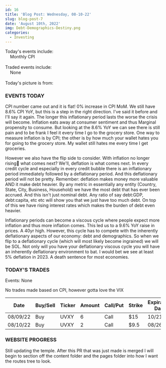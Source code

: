 ```yaml
---
id: 16
title: 'Blog Post: Wednesday, 08-10-22'
slug: blog-post-7
date: 'August 10th, 2022'
img: Debt-Demographics-Destiny.png
categories:
  - Investing
---
```


Today's events include:<br>
&nbsp;&nbsp;&nbsp;&nbsp;Monthly CPI
<br><br>
Traded events include:<br>
&nbsp;&nbsp;&nbsp;&nbsp;None
<br><br>
Today's picture is from:

<!--more-->

### EVENTS TODAY

CPI number came out and it is flat! 0% increase in CPI MoM. We still have 8.6% CPI YoY, but this is a step in the right direction. I've said it before and I'll say it again. The longer this inflationary period lasts the worse the crisis will become. Inflation eats away at consumer sentiment and thus Marginal propensity to consume. But looking at the 8.6% YoY we can see there is still pain and to be frank I feel it every time I go to the grocery store. One way to measure inflation is by CPI; the other is by how much your wallet hates you for going to the grocery store. My wallet still hates me every time I get groceries.

However we also have the flip side to consider. With inflation no longer rising🤞 what comes next? We'll, deflation is what comes next. In every credit cycle and especially in every credit bubble there is an inflationary period immediately followed by a deflationary period. And this deflationary period will not be pretty. Remember: deflation makes money more valuable AND it make debt heavier. By any metric in essentially any entity (Country, State, City, Business, Household) we have the most debt that has ever been accrued. And this isn't just nominal debt. Any ratio of say debt:GDP, debt:capita, etc etc will show you that we just have too much debt. On top of this we have rising interest rates which makes the burden of debt even heavier.

Inflationary periods can become a viscous cycle where people expect more inflation and thus more inflation comes. This led us to a 9.6% YoY raise in prices. A 40yr high. However, this cycle has to compete with the inherently deflationary aspects of our economy: debt and demographics. So when we flip to a deflationary cycle (which will most likely become ingrained) we will be SOL. Not only will you have your deflationary viscous cycle you will have an inherently deflationary environment to bat. I would bet we see at least 5% deflation in 2023. A death sentence for most economies. 


### TODAY'S TRADES

Events: None

No trades made based on CPI, however gotta love the VIX


| Date     | Buy/Sell | Ticker | Amount | Call/Put | Strike | Expiration Date | Average Price | Total |
| -------- | -------- | ------ | ------ | -------- | ------ | --------------- | ------------- | ----- |
| 08/09/22 | Buy      | UVXY   | 6      | Call     | $15    | 10/21/22        | $1.36         | $816  |
| 08/10/22 | Buy      | UVXY   | 2      | Call     | $9.5   | 08/26/22        | $.92          | $178  |


### WEBSITE PROGRESS

Still updating the temple. After this PR that was just made is merged I will begin to section off the content folder and the pages folder into how I want the routes tree to look. 
